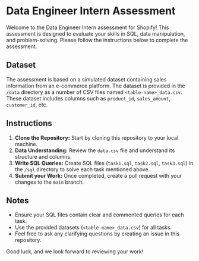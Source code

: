 # Data Engineer Intern Assessment

Welcome to the Data Engineer Intern assessment for Shopify! This assessment is designed to evaluate your skills in SQL, data manipulation, and problem-solving. Please follow the instructions below to complete the assessment.

## Dataset

The assessment is based on a simulated dataset containing sales information from an e-commerce platform. The dataset is provided in the `/data` directory as a number of CSV files named `<table-name>_data.csv`. These dataset includes columns such as `product_id`, `sales_amount`, `customer_id`, etc.

## Instructions

1. **Clone the Repository:** Start by cloning this repository to your local machine.
2. **Data Understanding:** Review the `data.csv` file and understand its structure and columns.
3. **Write SQL Queries:** Create SQL files (`task1.sql`, `task2.sql`, `task3.sql`) in the `/sql` directory to solve each task mentioned above.
6. **Submit your Work:** Once completed, create a pull request with your changes to the `main` branch.

## Notes

- Ensure your SQL files contain clear and commented queries for each task.
- Use the provided datasets (`<table-name>_data.csv`) for all tasks.
- Feel free to ask any clarifying questions by creating an issue in this repository.

Good luck, and we look forward to reviewing your work!
